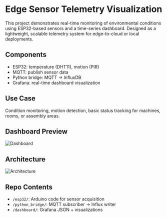 # Edge Sensor Telemetry Visualization

This project demonstrates real-time monitoring of environmental conditions using ESP32-based sensors and a time-series dashboard. Designed as a lightweight, scalable telemetry system for edge-to-cloud or local deployments.

## Components

- ESP32: temperature (DHT11), motion (PIR)
- MQTT: publish sensor data
- Python bridge: MQTT → InfluxDB
- Grafana: real-time dashboard visualization

##  Use Case

Condition monitoring, motion detection, basic status tracking for machines, rooms, or assembly areas.

##  Dashboard Preview

![Dashboard](dashboard/grafana_screenshot.png)

##  Architecture

![Architecture](dashboard/architecture.png)

##  Repo Contents

- `/esp32/`: Arduino code for sensor acquisition
- `/python_bridge/`: MQTT subscriber → Influx writer
- `/dashboard/`: Grafana JSON + visualizations
